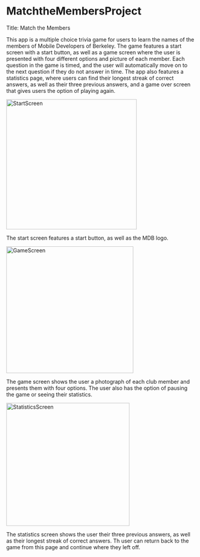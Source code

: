 # MatchtheMembersProject

Title: Match the Members

This app is a multiple choice trivia game for users to learn the names of the members of Mobile Developers of Berkeley. The game features a start screen with a start button, as well as a game screen where the user is presented with four different options and picture of each member. Each question in the game is timed, and the user will automatically move on to the next question if they do not answer in time. The app also features a statistics page, where users can find their longest streak of correct answers, as well as their three previous answers, and a game over screen that gives users the option of playing again. 

<img width="345" alt="StartScreen" src="https://user-images.githubusercontent.com/67244883/93581421-ff5c5900-f955-11ea-84b7-68de0da60e36.png">

The start screen features a start button, as well as the MDB logo. 

<img width="336" alt="GameScreen" src="https://user-images.githubusercontent.com/67244883/93581438-04210d00-f956-11ea-8bd8-58da893cfa49.png">

The game screen shows the user a photograph of each club member and presents them with four options. The user also has the option of pausing the game or seeing their statistics.

<img width="326" alt="StatisticsScreen" src="https://user-images.githubusercontent.com/67244883/93581431-01261c80-f956-11ea-96c1-d4fd0ab7ab48.png">

The statistics screen shows the user their three previous answers, as well as their longest streak of correct answers. Th user can return back to the game from this page and continue where they left off. 
